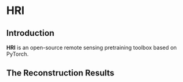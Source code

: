 # HRI

## Introduction

**HRI** is an open-source  remote sensing pretraining toolbox based on PyTorch.


## The Reconstruction Results
